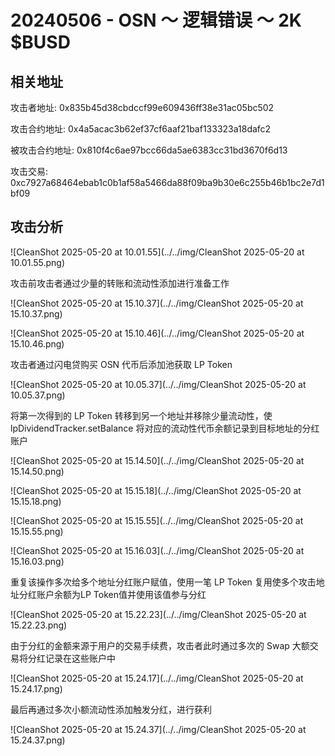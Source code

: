 # 20240506 - OSN ～ 逻辑错误 ～ 2K $BUSD

## 相关地址

攻击者地址: 0x835b45d38cbdccf99e609436ff38e31ac05bc502

攻击合约地址: 0x4a5acac3b62ef37cf6aaf21baf133323a18dafc2

被攻击合约地址: 0x810f4c6ae97bcc66da5ae6383cc31bd3670f6d13

攻击交易: 0xc7927a68464ebab1c0b1af58a5466da88f09ba9b30e6c255b46b1bc2e7d1bf09

## 攻击分析

![CleanShot 2025-05-20 at 10.01.55](../../img/CleanShot 2025-05-20 at 10.01.55.png)

攻击前攻击者通过少量的转账和流动性添加进行准备工作

![CleanShot 2025-05-20 at 15.10.37](../../img/CleanShot 2025-05-20 at 15.10.37.png)

![CleanShot 2025-05-20 at 15.10.46](../../img/CleanShot 2025-05-20 at 15.10.46.png)

攻击者通过闪电贷购买 OSN 代币后添加池获取 LP Token

![CleanShot 2025-05-20 at 10.05.37](../../img/CleanShot 2025-05-20 at 10.05.37.png)

将第一次得到的 LP Token 转移到另一个地址并移除少量流动性，使 lpDividendTracker.setBalance 将对应的流动性代币余额记录到目标地址的分红账户

![CleanShot 2025-05-20 at 15.14.50](../../img/CleanShot 2025-05-20 at 15.14.50.png)

![CleanShot 2025-05-20 at 15.15.18](../../img/CleanShot 2025-05-20 at 15.15.18.png)

![CleanShot 2025-05-20 at 15.15.55](../../img/CleanShot 2025-05-20 at 15.15.55.png)

![CleanShot 2025-05-20 at 15.16.03](../../img/CleanShot 2025-05-20 at 15.16.03.png)

重复该操作多次给多个地址分红账户赋值，使用一笔 LP Token 复用使多个攻击地址分红账户余额为LP Token值并使用该值参与分红

![CleanShot 2025-05-20 at 15.22.23](../../img/CleanShot 2025-05-20 at 15.22.23.png)

由于分红的金额来源于用户的交易手续费，攻击者此时通过多次的 Swap 大额交易将分红记录在这些账户中

![CleanShot 2025-05-20 at 15.24.17](../../img/CleanShot 2025-05-20 at 15.24.17.png)

最后再通过多次小额流动性添加触发分红，进行获利

![CleanShot 2025-05-20 at 15.24.37](../../img/CleanShot 2025-05-20 at 15.24.37.png)